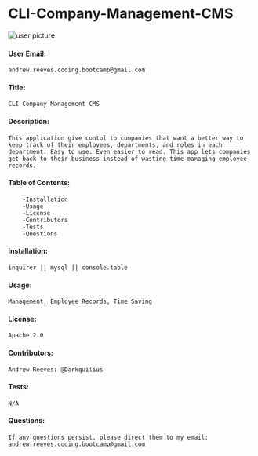 # CLI-Company-Management-CMS

![user picture](https://avatars1.githubusercontent.com/u/57682169?v=4)

#### User Email: 
    andrew.reeves.coding.bootcamp@gmail.com
#### Title: 
    CLI Company Management CMS
#### Description:
    This application give contol to companies that want a better way to keep track of their employees, departments, and roles in each department. Easy to use. Even easier to read. This app lets companies get back to their business instead of wasting time managing employee records.

#### Table of Contents:
        -Installation
        -Usage
        -License
        -Contributors
        -Tests
        -Questions
#### Installation:
    inquirer || mysql || console.table
#### Usage:
    Management, Employee Records, Time Saving
#### License:
    Apache 2.0
#### Contributors:
    Andrew Reeves: @Darkquilius
#### Tests:
    N/A
#### Questions:
    If any questions persist, please direct them to my email: andrew.reeves.coding.bootcamp@gmail.com
